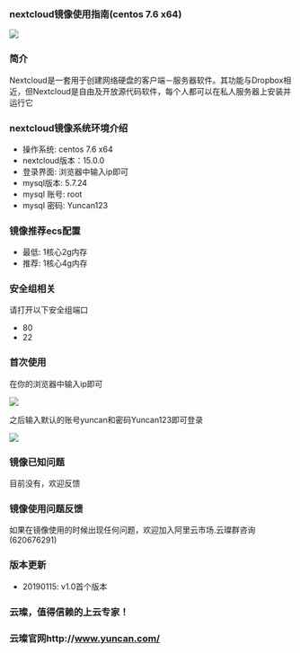 

### nextcloud镜像使用指南(centos 7.6 x64)

![](https://upload-images.jianshu.io/upload_images/3778244-88385f3339de2090.png?imageMogr2/auto-orient/strip%7CimageView2/2/w/1240)

### 简介

Nextcloud是一套用于创建网络硬盘的客户端－服务器软件。其功能与Dropbox相近，但Nextcloud是自由及开放源代码软件，每个人都可以在私人服务器上安装并运行它

### nextcloud镜像系统环境介绍

- 操作系统: centos 7.6 x64
- nextcloud版本：15.0.0
- 登录界面: 浏览器中输入ip即可
- mysql版本: 5.7.24
- mysql 账号: root
- mysql 密码: Yuncan123

### 镜像推荐ecs配置

- 最低: 1核心2g内存
- 推荐: 1核心4g内存

### 安全组相关

请打开以下安全组端口

- 80
- 22

### 首次使用

在你的浏览器中输入ip即可

![](https://upload-images.jianshu.io/upload_images/3778244-ac361f22eeba2cbf.png?imageMogr2/auto-orient/strip%7CimageView2/2/w/1240)

之后输入默认的账号yuncan和密码Yuncan123即可登录

![](https://upload-images.jianshu.io/upload_images/3778244-bdcbd0976e208d00.png?imageMogr2/auto-orient/strip%7CimageView2/2/w/1240)

### 镜像已知问题

目前没有，欢迎反馈

### 镜像使用问题反馈

如果在镜像使用的时候出现任何问题，欢迎加入阿里云市场.云璨群咨询(620676291)

### 版本更新

- 20190115: v1.0首个版本

### 云璨，值得信赖的上云专家！

### 云璨官网http://www.yuncan.com/